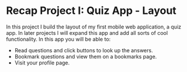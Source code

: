 # Recap Project I: Quiz App - Layout

In this project I build the layout of my first mobile web application, a quiz app. In later projects I will expand this app and add all sorts of cool functionality. In this app you will be able to:

- Read questions and click buttons to look up the answers.
- Bookmark questions and view them on a bookmarks page.
- Visit your profile page.

